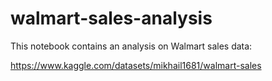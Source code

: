 # walmart-sales-analysis
This notebook contains an analysis on Walmart sales data:

https://www.kaggle.com/datasets/mikhail1681/walmart-sales
